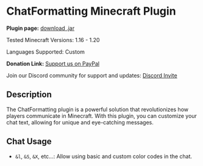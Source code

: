 # ChatFormatting Minecraft Plugin

**Plugin page:** [download .jar](https://www.spigotmc.org/resources/chatformatting-1-16-x-1-20-x.110900/)

Tested Minecraft Versions: 1.16 - 1.20

Languages Supported: Custom

**Donation Link:** [Support us on PayPal](https://www.paypal.com/donate/?hosted_button_id=J4Y27JYWLYLBG)

Join our Discord community for support and updates: [Discord Invite](https://discord.com/invite/Xf3PjwXzKg)

## Description

The ChatFormatting plugin is a powerful solution that revolutionizes how players communicate in Minecraft. With this plugin, you can customize your chat text, allowing for unique and eye-catching messages.

## Chat Usage

- `&l`, `&S`, `&X`, etc...: Allow using basic and custom color codes in the chat.
